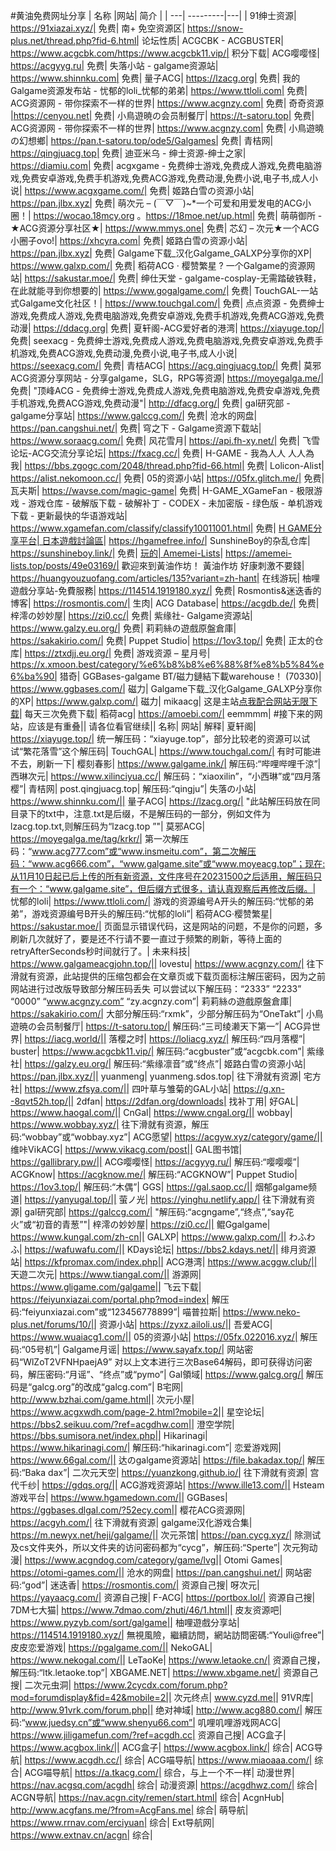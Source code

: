 #黄油免费网址分享
| 名称 |网站| 简介 |
| ---| ---------|---|
| 91绅士资源| https://91xiazai.xyz/| 免费|
南+ 免空资源区| https://snow-plus.net/thread.php?fid-6.html| 论坛性质|
ACGCBK - ACGBUSTER| https://www.acgcbk.com/https://www.acgcbk11.vip/| 积分下载|
ACG嘤嘤怪| https://acgyyg.ru| 免费|
失落小站 - galgame资源站| https://www.shinnku.com| 免费|
量子ACG| https://lzacg.org| 免费|
我的Galgame资源发布站 - 忧郁的loli_忧郁的弟弟| https://www.ttloli.com| 免费|
ACG资源网 - 带你探索不一样的世界| https://www.acgnzy.com| 免费|
奇奇资源 |https://cenyou.net| 免费|
小鳥遊暁の会员制餐厅| https://t-satoru.top| 免费|
ACG资源网 - 带你探索不一样的世界| https://www.acgnzy.com| 免费|
小鳥遊曉の幻想鄉| https://pan.t-satoru.top/ode5/Galgames| 免费|
青桔网| https://qingjuacg.top| 免费|
迪亚米乌 - 绅士资源-绅士之家| https://diamiu.com| 免费|
acgxgame - 免费绅士游戏,免费成人游戏,免费电脑游戏,免费安卓游戏,免费手机游戏,免费ACG游戏,免费动漫,免费小说,电子书,成人小说| https://www.acgxgame.com/| 免费|
姬路白雪の资源小站| https://pan.jlbx.xyz| 免费|
萌次元 – (￣▽￣)~*一个可爱和用爱发电的ACG小圈！| https://wocao.18mcy.org 。https://18moe.net/up.html| 免费|
萌萌御所 - ★ACG资源分享社区★| https://www.mmys.one| 免费|
芯幻 – 次元★一个ACG小圈子ovo!| https://xhcyra.com| 免费|
姬路白雪の资源小站| https://pan.jlbx.xyz| 免费|
Galgame下载_汉化Galgame_GALXP分享你的XP| https://www.galxp.com/| 免费|
稻荷ACG · 樱赞繁星 ? 一个Galgame的资源网站| https://sakustar.moe/| 免费|
绅仕天堂 - galgame-cosplay-无需踏破铁鞋，在此就能寻到你想要的| https://www.gogalgame.com/| 免费|
TouchGAL-一站式Galgame文化社区！| https://www.touchgal.com/| 免费|
点点资源 - 免费绅士游戏,免费成人游戏,免费电脑游戏,免费安卓游戏,免费手机游戏,免费ACG游戏,免费动漫| https://ddacg.org| 免费|
夏轩阁-ACG爱好者的港湾| https://xiayuge.top/| 免费|
seexacg - 免费绅士游戏,免费成人游戏,免费电脑游戏,免费安卓游戏,免费手机游戏,免费ACG游戏,免费动漫,免费小说,电子书,成人小说| https://seexacg.com/| 免费|
青桔ACG| https://acg.qingjuacg.top/| 免费|
莫邪ACG资源分享网站 - 分享galgame，SLG，RPG等资源| https://moyegalga.me/| 免费|
"顶峰ACG - 免费绅士游戏,免费成人游戏,免费电脑游戏,免费安卓游戏,免费手机游戏,免费ACG游戏,免费动漫"| http://dfacg.org/| 免费|
gal研究部 - galgame分享站| https://www.galccg.com/| 免费|
沧水的网盘| https://pan.cangshui.net/| 免费|
穹之下 - Galgame资源下载站| https://www.soraacg.com/| 免费|
风花雪月| https://api.fh-xy.net/| 免费|
飞雪论坛-ACG交流分享论坛| https://fxacg.cc/| 免费|
H-GAME - 我為人人 人人為我| https://bbs.zgogc.com/2048/thread.php?fid-66.html| 免费|
Lolicon-Alist| https://alist.nekomoon.cc/| 免费|
05的资源小站| https://05fx.glitch.me/| 免费|
瓦夫斯| https://wavse.com/magic-game| 免费|
H-GAME_XGameFan - 极限游戏 - 游戏仓库 - 破解版下载 - 破解补丁 - CODEX - 未加密版 - 绿色版 - 单机游戏下载 - 更新最快的华语游戏站| https://www.xgamefan.com/classify/classify10011001.html| 免费|
[H GAME分享平台| 日本遊戲討論區](https://hgamefree.info/)| https://hgamefree.info/|
SunshineBoy的杂乱仓库| https://sunshineboy.link/| 免费|
[玩的| Amemei-Lists](https://amemei-lists.top/posts/49e03169/)| https://amemei-lists.top/posts/49e03169/|
歡迎來到黃油作坊！ 黃油作坊 好康刺激不要錢| https://huangyouzuofang.com/articles/135?variant=zh-hant| 在线游玩|
柚哩遊戲分享站-免費服務| https://114514.1919180.xyz/| 免费|
Rosmontis&迷迭香的博客| https://rosmontis.com/| 生肉|
ACG Database| https://acgdb.de/| 免费|
梓澪の妙妙屋| https://zi0.cc/| 免费|
紫缘社- Galgame资源站| https://www.galzy.eu.org/| 免费|
莉莉絲の遊戲原盤倉庫| https://sakakirio.com/| 免费|
Puppet Studio| https://1ov3.top/| 免费|
正太的仓库| https://ztxdjj.eu.org/| 免费|
游戏资源 – 星月号| https://x.xmoon.best/category/%e6%b8%b8%e6%88%8f%e8%b5%84%e6%ba%90| 猎奇|
GGBases-galgame BT/磁力鏈結下載warehouse！ (70330)| https://www.ggbases.com/| 磁力|
Galgame下载_汉化Galgame_GALXP分享你的XP| https://www.galxp.com/| 磁力|
mikaacg| 这是主站[点我配合网站无限下载](https://drive.mikiacg.vip/Game)| 每天三次免费下载|
稻荷acg| https://amoebi.com/| eemmmm|
#接下来的网站，应该是有重叠||
请各位看官继续||
名称| 网站| 解释|
夏轩阁| https://xiayuge.top/| 统一解压码：“xiayuge.top”，部分比较老的资源可以试试“繁花落雪”这个解压码|
TouchGAL| https://www.touchgal.com/| 有时可能进不去，刷新一下|
樱刻春影| https://www.galgame.ink/| 解压码:“哔哩哔哩千涼”|
西琳次元| https://www.xilinciyua.cc/| 解压码：“xiaoxilin”，“小西琳”或“四月落樱”|
青桔网| post.qingjuacg.top| 解压码:“qingju”|
失落の小站| https://www.shinnku.com/|| 
量子ACG| https://lzacg.org/| "此站解压码放在同目录下的txt中，注意.txt是后缀，不是解压码的一部分，例如文件为 lzacg.top.txt,则解压码为“lzacg.top ”"|
莫邪ACG| https://moyegalga.me/tag/krkr/| 第一次解压码：“www.acg777.com”或“www.insmeitu.com”，第二次解压码：“www.acg666.com”，“www.galgame.site”或“www.moyeacg.top”；现在:从11月10日起已后上传的所有新资源，文件序号在20231500之后适用，解压码只有一个：“www.galgame.site”，但后缀方式很多，请认真观察后再修改后缀。|
忧郁的loli| https://www.ttloli.com/| 游戏的资源编号A开头的解压码:“忧郁的弟弟”，游戏资源编号B开头的解压码:“忧郁的loli”|
稻荷ACG·樱赞繁星| https://sakustar.moe/| 页面显示错误代码，这是网站的问题，不是你的问题，多刷新几次就好了，要是还不行请不要一直过于频繁的刷新，等待上面的retryAfterSeconds秒时间就行了。|
未来科技| https://www.galgameacgjohn.top/|| 
loⅴestu| https://www.acgnzy.com/| 往下滑就有资源，此站提供的压缩包都会在文章页或下载页面标注解压密码，因为之前网站进行过改版导致部分解压码丢失 可以尝试以下解压码：“2333” “2233” “0000” “www.acgnzy.com” “zy.acgnzy.com”|
莉莉絲の遊戲原盤倉庫| https://sakakirio.com/| 大部分解压码:“rxmk”，少部分解压码为“OneTakt”|
小鳥遊暁の会员制餐厅| https://t-satoru.top/| 解压码:“三司绫濑天下第一”|
ACG异世界| https://iacg.world/|| 
落樱之时| https://loliacg.xyz/| 解压码:“四月落樱”|
buster| https://www.acgcbk11.vip/| 解压码:“acgbuster”或“acgcbk.com”|
紫缘社| https://galzy.eu.org/| 解压码:“紫缘凛音”或“终点”|
姬路白雪の资源小站| https://pan.jlbx.xyz/|| 
yuanmeng| yuanmeng.sdos.top| 往下滑就有资源|
宅方社| https://www.zfsya.com/|| 
四叶草与雏菊的GAL小站| https://g.xn--8qvt52h.top/|| 
2dfan| https://2dfan.org/downloads| 找补丁用|
好GAL| https://www.haogal.com/|| 
CnGal| https://www.cngal.org/|| 
wobbay| https://www.wobbay.xyz/| 往下滑就有资源，解压码:“wobbay”或“wobbay.xyz”|
ACG愿望| https://acgyw.xyz/category/game/|| 
维咔VⅰkACG| https://www.vikacg.com/post|| 
GAL图书馆| https://gallibrary.pw/|| 
ACG嘤嘤怪| https://acgyyg.ru/| 解压码:“嘤嘤嘤”|
ACGKnow| https://acgknow.me/| 解压码:“ACGKNOW”|
Puppet Studio| https://1ov3.top/| 解压码:“木偶”|
GGS| https://gal.saop.cc/|| 
烟郁galgame频道| https://yanyugal.top/|| 
萤ノ光| https://yinghu.netlify.app/| 往下滑就有资源|
gal研究部| https://galccg.com/| "解压码:“acgngame”,“终点”,“say花火”或“初音的青葱”"|
梓澪の妙妙屋| https://zi0.cc/|| 
鲲Ggalgame| https://www.kungal.com/zh-cn|| 
GALXP| https://www.galxp.com/|| 
わふわふ| https://wafuwafu.com/|| 
KDays论坛| https://bbs2.kdays.net/|| 
绯月资源站| https://kfpromax.com/index.php|| 
ACG港湾| https://www.acggw.club/|| 
天遊二次元| https://www.tiangal.com/|| 
游源网| https://www.gligame.com/galgame|| 
飞云下载| https://feiyunxiazai.com/portal.php?mod=index| 解压码:“feiyunxiazai.com”或“123456778899”|
喵普拉斯| https://www.neko-plus.net/forums/10/|| 
资源小站| https://zyxz.ailoli.us/|| 
吾爱ACG| https://www.wuaiacg1.com/|| 
05的资源小站| https://05fx.022016.xyz/| 解压码:“05号机”|
Galgame月谣| https://www.sayafx.top/| 网站密码“WlZoT2VFNHpaejA9” 对以上文本进行三次Base64解码，即可获得访问密码，解压密码:“月谣”、“终点”或“pymo”|
Gal領域| https://www.galcg.org/| 解压码是“galcg.org”的改成“galcg.com”|
B宅网| http://www.bzhai.com/game.html|| 
次元小屋| https://www.acgxwdh.com/page-2.html?mobile=2|| 
星空论坛| https://bbs2.seikuu.com/?ref=acgdhw.com|| 
澄空学院| https://bbs.sumisora.net/index.php|| 
Hikarinagi| https://www.hikarinagi.com/| 解压码:“hikarinagi.com”|
恋爱游戏网| https://www.66gal.com/|| 
达のgalgame资源站| https://file.bakadax.top/| 解压码:“Baka dax”|
二次元天空| https://yuanzkong.github.io/| 往下滑就有资源|
宫代千纱| https://gdqs.org/|| 
ACG游戏资源站| https://www.ille13.com/|| 
Hsteam游戏平台| https://www.hgamedown.com/|| 
GGBases| https://ggbases.dlgal.com/?52ecy.com|| 
樱花ACG资源网| https://acgyh.com/| 往下滑就有资源|
galgame汉化游戏合集| https://m.newyx.net/heji/galgame/|| 
次元茶馆| https://pan.cycg.xyz/| 除测试及cs文件夹外，所以文件夹的访问密码都为“cycg”，解压码:“Sperte”|
次元狗动漫| https://www.acgndog.com/category/game/lvg|| 
Otomi Games| https://otomi-games.com/|| 
沧水的网盘| https://pan.cangshui.net/| 网站密码:“god”|
迷迭香| https://rosmontis.com/| 资源自己搜|
呀次元| https://yayaacg.com/| 资源自己搜|
F-ACG| https://portbox.lol/| 资源自己搜|
7DM七大猫| https://www.7dmao.com/zhuti/46/1.html|| 
皮友资源吧| https://www.pyzyb.com/sort/galgame|| 
柚哩遊戲分享站| https://114514.1919180.xyz/| 無視風險，繼續訪問，網站訪問密碼:“Youli@free”|
皮皮恋爱游戏| https://pgalgame.com/|| 
NekoGAL| https://www.nekogal.com/|| 
LeTaoKe| https://www.letaoke.cn/| 资源自己搜，解压码:“ltk.letaoke.top”|
XBGAME.NET| https://www.xbgame.net/| 资源自己搜|
二次元虫洞| https://www.2cycdx.com/forum.php?mod=forumdisplay&fid=42&mobile=2|| 
次元终点| www.cyzd.me|| 
91VR库| http://www.91vrk.com/forum.php|| 
绝对神域| http://www.acg880.com/| 解压码:“www.juedsy.cn”或“www.shenyu66.com”|
叽哩叽哩游戏网ACG| https://www.jiligamefun.com/?ref=acgdh.cc| 资源自己搜|
ACG盒子| https://www.acgbox.link/|| 
ACG盒子| https://www.acgbox.link/| 综合|
ACG导航| https://www.acgdh.cc/| 综合|
ACG喵导航| https://www.miaoaaa.com/| 综合|
ACG喵导航| https://a.tkacg.com/| 综合，与上一个不一样|
动漫世界| https://nav.acgsq.com/acgdh| 综合|
动漫资源| https://acgdhwz.com/| 综合|
ACGN导航| https://nav.acgn.city/remen/start.html| 综合|
AcgnHub| http://www.acgfans.me/?from=AcgFans.me| 综合|
萌导航| https://www.rrnav.com/erciyuan| 综合|
Ext导航网| https://www.extnav.cn/acgn| 综合|
